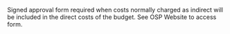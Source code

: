 Signed approval form required when costs normally charged as indirect will be included in the direct costs of the budget.  See OSP Website to access form.
